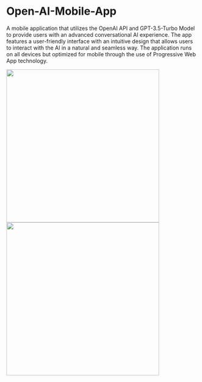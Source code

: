 # Open-AI-Mobile-App
A mobile application that utilizes the OpenAI API and GPT-3.5-Turbo Model to provide users with an advanced conversational AI experience. The app features a user-friendly interface with an intuitive design that allows users to interact with the AI in a natural and seamless way. The application runs on all devices but optimized for mobile through the use of Progressive Web App technology.

<img src="https://github.com/user-attachments/assets/b92c4aca-8f67-480f-a450-185a0398e2ce" width="400">
<img src="https://github.com/user-attachments/assets/c00175ac-836f-4602-8995-79624b61809a" width="400">

